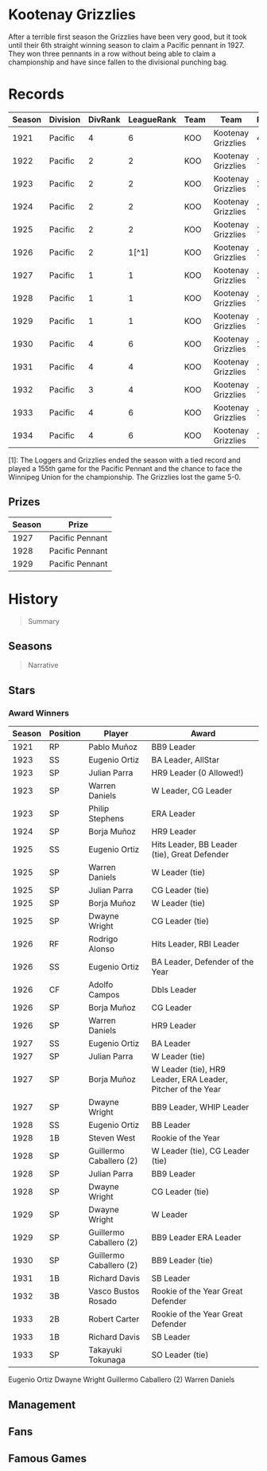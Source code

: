 # Kootenay Grizzlies

After a terrible first season the Grizzlies have been very good, but it took until their 6th straight winning season to claim a Pacific pennant in 1927. They won three pennants in a row without being able to claim a championship and have since fallen to the divisional punching bag.


# Records


| Season | Division | DivRank | LeagueRank | Team | Team | Rating | GP | W | L | Win% | RS | RA | pW-L | RDiff | Hits | Pennant | Champion |
|------|---------|---|-----|-------|-----|-----|-----|-----|-------|-----|-----|-------|------|--|---|---|---|
| 1921 | Pacific | 4 | 6 | KOO | Kootenay Grizzlies | 42 | 154 | 56 | 98 | 0.3636363636 | 576 | 752 | 0.3803812209 | -176 |  |  | 
| 1922 | Pacific | 2 | 2 | KOO | Kootenay Grizzlies | 115.1 | 154 | 101 | 53 | 0.6558441558 | 492 | 368 | 0.62981524 | 124 |  |  | 
| 1923 | Pacific | 2 | 2 | KOO | Kootenay Grizzlies | 139.3 | 154 | 115 | 39 | 0.7467532468 | 538 | 356 | 0.6804102814 | 182 | 1326 |  | 
| 1924 | Pacific | 2 | 2 | KOO | Kootenay Grizzlies | 140.3 | 154 | 107 | 47 | 0.6948051948 | 703 | 490 | 0.6593819614 | 213 | 1436 |  | 
| 1925 | Pacific | 2 | 2 | KOO | Kootenay Grizzlies | 150.3 | 154 | 104 | 50 | 0.6753246753 | 680 | 497 | 0.6396188136 | 183 | 1454 |  | 
| 1926 | Pacific | 2 | 1[^1] | KOO | Kootenay Grizzlies | 164.3 | 154 | 119 | 35 | 0.7727272727 | 754 | 495 | 0.6835484367 | 259 | 1537 |  | 
| 1927 | Pacific | 1 | 1 | KOO | Kootenay Grizzlies | 167.1 | 159 | 118 | 41 | 0.7421383648 | 605 | 375 | 0.7058459599 | 230 | 1435 | 1 | 
| 1928 | Pacific | 1 | 1 | KOO | Kootenay Grizzlies | 172.7 | 159 | 104 | 55 | 0.6540880503 | 605 | 451 | 0.6312499474 | 154 | 1400 | 1 | 
| 1929 | Pacific | 1 | 1 | KOO | Kootenay Grizzlies | 170.3 | 158 | 99 | 59 | 0.6265822785 | 583 | 426 | 0.6397221835 | 157 | 1363 | 1 | 
| 1930 | Pacific | 4 | 6 | KOO | Kootenay Grizzlies | 160.1 | 154 | 67 | 87 | 0.4350649351 | 431 | 490 | 0.4415721345 | -59 | 1484 |  | 
| 1931 | Pacific | 4 | 4 | KOO | Kootenay Grizzlies | 158.7 | 154 | 75 | 79 | 0.487012987 | 522 | 500 | 0.5196895294 | 22 | 1529 |  | 
| 1932 | Pacific | 3 | 4 | KOO | Kootenay Grizzlies | 158.4 | 154 | 70 | 84 | 0.4545454545 | 518 | 539 | 0.4818268086 | -21 | 1632 |  | 
| 1933 | Pacific | 4 | 6 | KOO | Kootenay Grizzlies | 156.4 | 154 | 72 | 82 | 0.4675324675 | 500 | 532 | 0.4716492505 | -32 | 1482 |  | 
| 1934 | Pacific | 4 | 6 | KOO | Kootenay Grizzlies | 153.2 | 154 | 71 | 83 | 0.461038961 | 522 | 549 | 0.4769442463 | -27 | 1644 |  | 

[1]: The Loggers and Grizzlies ended the season with a tied record and played a 155th game for the Pacific Pennant and the chance to face the Winnipeg Union for the championship. The Grizzlies lost the game 5-0.

## Prizes

| Season | Prize |
|--------|----------|
| 1927 | Pacific Pennant |
| 1928 | Pacific Pennant |
| 1929 | Pacific Pennant |

 

# History

> Summary

## Seasons

> Narrative

## Stars

### Award Winners

| Season | Position | Player | Award |
|--------|----------|----------|-------|
| 1921 | RP | Pablo Muñoz | BB9 Leader
| 1923 | SS | Eugenio Ortiz | BA Leader, AllStar
| 1923 | SP | Julian Parra | HR9 Leader (0 Allowed!)
| 1923 | SP | Warren Daniels | W Leader, CG Leader
| 1923 | SP | Philip Stephens | ERA Leader
| 1924 | SP | Borja Muñoz | HR9 Leader
| 1925 | SS | Eugenio Ortiz | Hits Leader, BB Leader (tie), Great Defender
| 1925 | SP | Warren Daniels | W Leader (tie)
| 1925 | SP | Julian Parra | CG Leader (tie)
| 1925 | SP | Borja Muñoz | W Leader (tie)
| 1925 | SP | Dwayne Wright | CG Leader (tie)
| 1926 | RF | Rodrigo Alonso | Hits Leader, RBI Leader
| 1926 | SS | Eugenio Ortiz | BA Leader, Defender of the Year
| 1926 | CF | Adolfo Campos | Dbls Leader
| 1926 | SP | Borja Muñoz | CG Leader
| 1926 | SP | Warren Daniels | HR9 Leader
| 1927 | SS | Eugenio Ortiz | BA Leader
| 1927 | SP | Julian Parra | W Leader (tie)
| 1927 | SP | Borja Muñoz | W Leader (tie), HR9 Leader, ERA Leader, Pitcher of the Year
| 1927 | SP | Dwayne Wright | BB9 Leader, WHIP Leader
| 1928 | SS | Eugenio Ortiz | BB Leader
| 1928 | 1B | Steven West | Rookie of the Year
| 1928 | SP | Guillermo Caballero (2) | W Leader (tie), CG Leader (tie)
| 1928 | SP | Julian Parra | BB9 Leader
| 1928 | SP | Dwayne Wright | CG Leader (tie)
| 1929 | SP | Dwayne Wright | W Leader
| 1929 | SP | Guillermo Caballero (2) | BB9 Leader ERA Leader
| 1930 | SP | Guillermo Caballero (2) | BB9 Leader (tie)
| 1931 | 1B | Richard Davis | SB Leader
| 1932 | 3B | Vasco Bustos Rosado | Rookie of the Year Great Defender
| 1933 | 2B | Robert Carter | Rookie of the Year Great Defender
| 1933 | 1B | Richard Davis | SB Leader
| 1933 | SP | Takayuki Tokunaga | SO Leader (tie)


Eugenio Ortiz
Dwayne Wright
Guillermo Caballero (2)
Warren Daniels

## Management



## Fans



## Famous Games

